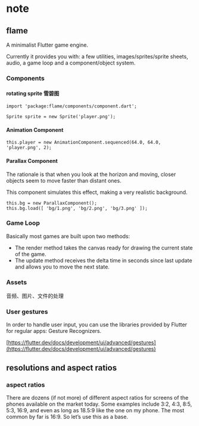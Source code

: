# note

## flame

A minimalist Flutter game engine.

Currently it provides you with: a few utilities, images/sprites/sprite sheets, audio, a game loop and a component/object system.

### Components

#### rotating sprite 雪碧图

```text
import 'package:flame/components/component.dart';

Sprite sprite = new Sprite('player.png');
```

#### Animation Component

```text
this.player = new AnimationComponent.sequenced(64.0, 64.0, 'player.png', 2);
```

#### Parallax Component

The rationale is that when you look at the horizon and moving, closer objects seem to move faster than distant ones.

This component simulates this effect, making a very realistic background.

```text
this.bg = new ParallaxComponent();
this.bg.load([ 'bg/1.png', 'bg/2.png', 'bg/3.png' ]);
```

### Game Loop

Basically most games are built upon two methods:

* The render method takes the canvas ready for drawing the current state of the game.
* The update method receives the delta time in seconds since last update and allows you to move the next state.

### Assets

音频、图片、文件的处理

### User gestures

In order to handle user input, you can use the libraries provided by Flutter for regular apps: Gesture Recognizers.

[https://flutter.dev/docs/development/ui/advanced/gestures](https://flutter.dev/docs/development/ui/advanced/gestures)

## resolutions and aspect ratios

### aspect ratios

There are dozens \(if not more\) of different aspect ratios for screens of the phones available on the market today. Some examples include 3:2, 4:3, 8:5, 5:3, 16:9, and even as long as 18.5:9 like the one on my phone. The most common by far is 16:9. So let’s use this as a base.

